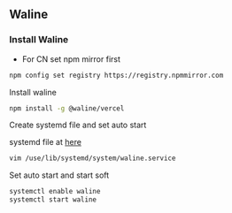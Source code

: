 ## Waline
### Install Waline

- For CN set npm mirror first

```bash
npm config set registry https://registry.npmmirror.com
```

Install waline

```bash
npm install -g @waline/vercel
```

Create systemd file and set auto start

systemd file at [here](/locked/waline.service)

```bash
vim /use/lib/systemd/system/waline.service
```

Set auto start and start soft

```bash
systemctl enable waline
systemctl start waline
```

